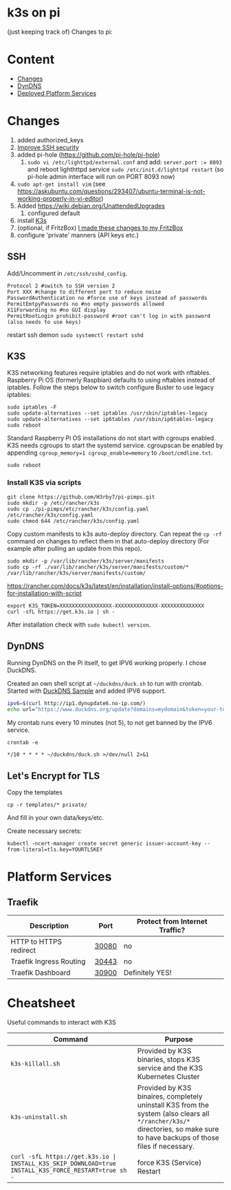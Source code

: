 # k3s on pi

(just keeping track of) Changes to pi:

# Content

* [Changes](#changes)
* [DynDNS](#dyndns)
* [Deployed Platform Services](#platform-services)

# Changes

1. added authorized_keys
2. [Improve SSH security](#ssh)
3. added pi-hole (https://github.com/pi-hole/pi-hole)
    1. `sudo vi /etc/lighttpd/external.conf` and add: `server.port := 8093` and reboot lighthttpd service `sudo /etc/init.d/lighttpd restart` (so pi-hole admin interface will run on PORT 8093 now)
4. `sudo apt-get install vim` (see https://askubuntu.com/questions/293407/ubuntu-terminal-is-not-working-properly-in-vi-editor)
5. Added https://wiki.debian.org/UnattendedUpgrades
    1. configured default
6. install [K3s](#k3s)
7. (optional, if FritzBox) [I made these changes to my FritzBox](./FritzBox.md)
8. configure 'private' manners (API keys etc.)

## SSH

Add/Uncomment in `/etc/ssh/sshd_config`.

    Protocol 2 #switch to SSH version 2
    Port XXX #change to different port to reduce noise
    PasswordAuthentication no #force use of keys instead of passwords
    PermitEmtpyPasswords no #no empty passwords allowed
    X11Forwarding no #no GUI display
    PermitRootLogin prohibit-password #root can't log in with password (also needs to use keys)
    
restart ssh demon `sudo systemctl restart sshd`
    

## K3S 

K3S networking features require iptables and do not work with nftables. Raspberry Pi OS (formerly Raspbian) defaults to using nftables instead of iptables. Follow the steps below to switch configure Buster to use legacy iptables:

    sudo iptables -F
    sudo update-alternatives --set iptables /usr/sbin/iptables-legacy
    sudo update-alternatives --set ip6tables /usr/sbin/ip6tables-legacy
    sudo reboot

Standard Raspberry Pi OS installations do not start with cgroups enabled. K3S needs cgroups to start the systemd service. cgroupscan be enabled by appending
`cgroup_memory=1 cgroup_enable=memory` to `/boot/cmdline.txt`.

    sudo reboot

### Install K3S via scripts

    git clone https://github.com/H3rby7/pi-pimps.git
    sudo mkdir -p /etc/rancher/k3s
    sudo cp ./pi-pimps/etc/rancher/k3s/config.yaml /etc/rancher/k3s/config.yaml
    sudo chmod 644 /etc/rancher/k3s/config.yaml
    
Copy custom manifests to k3s auto-deploy directory. Can repeat the `cp -rf` command on changes to reflect them in that auto-deploy directory (For example after pulling an update from this repo).

    sudo mkdir -p /var/lib/rancher/k3s/server/manifests
    sudo cp -rf ./var/lib/rancher/k3s/server/manifests/custom/* /var/lib/rancher/k3s/server/manifests/custom/

https://rancher.com/docs/k3s/latest/en/installation/install-options/#options-for-installation-with-script

    export K3S_TOKEN=XXXXXXXXXXXXXXXXX-XXXXXXXXXXXXXX-XXXXXXXXXXXXXX
    curl -sfL https://get.k3s.io | sh -

After installation check with `sudo kubectl version`.

## DynDNS

Running DynDNS on the Pi itself, to get IPV6 working properly. I chose DuckDNS.

Created an own shell script at `~/duckdns/duck.sh` to run with crontab.
Started with [DuckDNS Sample](https://www.duckdns.org/install.jsp?tab=linux-cron) and added IPV6 support.

```sh
ipv6=$(curl http://ip1.dynupdate6.no-ip.com/)
echo url="https://www.duckdns.org/update?domains=mydomain&token=your-token-from-duck-dns&ipv6=${ipv6}&ip=" | curl -k -o ~/duckdns/duck.log -K -
```

My crontab runs every 10 minutes (not 5), to not get banned by the IPV6 service.

    crontab -e

    */10 * * * * ~/duckdns/duck.sh >/dev/null 2>&1

## Let's Encrypt for TLS

Copy the templates

    cp -r templates/* private/
    
And fill in your own data/keys/etc.

Create necessary secrets:
    
    kubectl -ncert-manager create secret generic issuer-account-key --from-literal=tls.key=YOURTLSKEY

# Platform Services

## Traefik

Description | Port | Protect from Internet Traffic?
--- | --- | ---
HTTP to HTTPS redirect | [30080](http://raspberrypi:30080) | no
Traefik Ingress Routing | [30443](http://raspberrypi:30443) | no
Traefik Dashboard | [30900](http://raspberrypi:30900) | Definitely YES!

# Cheatsheet

Useful commands to interact with K3S

Command | Purpose
--- | ---
`k3s-killall.sh` | Provided by K3S binaries, stops K3S service and the K3S Kubernetes Cluster
`k3s-uninstall.sh` | Provided by K3S binaires, completely uninstall K3S from the system (also clears all `*/rancher/k3s/*` directories, so make sure to have backups of those files if necessary.
`curl -sfL https://get.k3s.io \| INSTALL_K3S_SKIP_DOWNLOAD=true INSTALL_K3S_FORCE_RESTART=true sh -` | force K3S (Service) Restart
